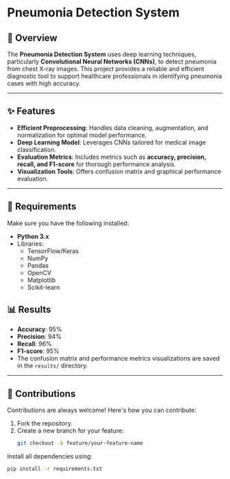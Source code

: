 # **Pneumonia Detection System**

## **📜 Overview**
The **Pneumonia Detection System** uses deep learning techniques, particularly **Convolutional Neural Networks (CNNs)**, to detect pneumonia from chest X-ray images. This project provides a reliable and efficient diagnostic tool to support healthcare professionals in identifying pneumonia cases with high accuracy.

---

## **✨ Features**
- **Efficient Preprocessing**: Handles data cleaning, augmentation, and normalization for optimal model performance.
- **Deep Learning Model**: Leverages CNNs tailored for medical image classification.
- **Evaluation Metrics**: Includes metrics such as **accuracy, precision, recall, and F1-score** for thorough performance analysis.
- **Visualization Tools**: Offers confusion matrix and graphical performance evaluation.

---

## **🔧 Requirements**
Make sure you have the following installed:
- **Python 3.x**
- Libraries:
  - TensorFlow/Keras
  - NumPy
  - Pandas
  - OpenCV
  - Matplotlib
  - Scikit-learn
 
## **📊 Results**
- **Accuracy**: 95%
- **Precision**: 94%
- **Recall**: 96%
- **F1-score**: 95%
- The confusion matrix and performance metrics visualizations are saved in the `results/` directory.

---

## **🤝 Contributions**
Contributions are always welcome! Here's how you can contribute:
1. Fork the repository.
2. Create a new branch for your feature: 
   ```bash
   git checkout -b feature/your-feature-name


Install all dependencies using:
```bash
pip install -r requirements.txt




